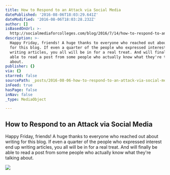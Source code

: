 ```yaml
---
title: How to Respond to an Attack via Social Media
datePublished: '2016-08-06T18:03:29.641Z'
dateModified: '2016-08-06T18:03:28.232Z'
author: []
isBasedOnUrl: >-
  http://socialmediaforcolleges.com/blog/2016/7/14/how-to-respond-to-an-attack-via-social-media
description: >-
  Happy Friday, friends! A huge thanks to everyone who reached out about writing
  for this blog. If even a quarter of the people who expressed interest end up
  writing articles, you all will be in for a real treat. And will finally be
  able to read a post from some people who actually know what they're talking
  about.
publisher: {}
via: {}
starred: false
sourcePath: _posts/2016-08-06-how-to-respond-to-an-attack-via-social-media.md
inFeed: true
hasPage: false
inNav: false
_type: MediaObject

---
```

<article style=""><h1>How to Respond to an Attack via Social Media</h1><p>Happy Friday, friends! A huge thanks to everyone who reached out about writing for this blog. If even a quarter of the people who expressed interest end up writing articles, you all will be in for a real treat. And will finally be able to read a post from some people who actually know what they're talking about.</p><img src="http://static1.squarespace.com/static/514a8210e4b04d7440ea13f2/514a8210e4b04d7440ea1414/57885967e58c6220b02dfc1e/1469155659427/bowdoin-dining.jpg?format=1000w" /></article>